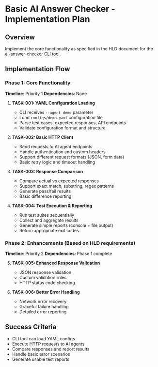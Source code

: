 # Basic AI Answer Checker - Implementation Plan

## Overview
Implement the core functionality as specified in the HLD document for the ai-answer-checker CLI tool.

## Implementation Flow

### Phase 1: Core Functionality
**Timeline**: Priority 1
**Dependencies**: None

1. **TASK-001: YAML Configuration Loading**
   - CLI receives `--agent demo` parameter
   - Load `configs/demo.yaml` configuration file
   - Parse test cases, expected responses, API endpoints
   - Validate configuration format and structure

2. **TASK-002: Basic HTTP Client**
   - Send requests to AI agent endpoints
   - Handle authentication and custom headers
   - Support different request formats (JSON, form data)
   - Basic retry logic and timeout handling

3. **TASK-003: Response Comparison**
   - Compare actual vs expected responses
   - Support exact match, substring, regex patterns
   - Generate pass/fail results
   - Basic difference reporting

4. **TASK-004: Test Execution & Reporting**
   - Run test suites sequentially
   - Collect and aggregate results
   - Generate simple reports (console + file output)
   - Return appropriate exit codes

### Phase 2: Enhancements (Based on HLD requirements)
**Timeline**: Priority 2
**Dependencies**: Phase 1 complete

5. **TASK-005: Enhanced Response Validation**
   - JSON response validation
   - Custom validation rules
   - HTTP status code checking

6. **TASK-006: Better Error Handling**
   - Network error recovery
   - Graceful failure handling
   - Detailed error reporting

## Success Criteria
- CLI tool can load YAML configs
- Execute HTTP requests to AI agents
- Compare responses and report results
- Handle basic error scenarios
- Generate usable test reports